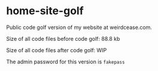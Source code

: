 # home-site-golf
Public code golf version of my website at weirdcease.com.

Size of all code files before code golf: 88.8 kb

Size of all code files after code golf: WIP

The admin password for this version is `fakepass`